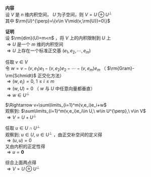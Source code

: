 **内容**    
设 $V$ 是 $n$ 维内积空间， $U$ 为子空间，则 $V=U\oplus U^{\perp}$     
其中 $\rm{U}^{\perp}=\{v\in V\mid(v,\rm{U})=0\}$     
    
**证明**    
设 $\rm{dim}(U)=m<n$ ，将 $V$ 上的内积限制到 $U$ 上    
 $\Rightarrow U$ 是一个 $m$ 维的内积空间    
 $\Rightarrow U$ 上存在一个标准正交基 $(e_1,e_2,\cdots,e_m)$     
    
任取 $v\in V$     
令 $w=v-(v,e_1)e_1-(v,e_2)e_2-\cdots-(v,e_m)e_m$ （ $\rm{Gram}-\rm{Schmidt}$ 正交化方法）    
 $\Rightarrow(w,e_i)=0,\ 1\le i\le m$     
 $\Rightarrow(w,U)=0$ （ $w$ 与 $U$ 中任意向量都垂直）    
 $\Rightarrow w\in U^{\perp}$     
    
 $\Rightarrow v=\sum\limits_{i=1}^m(v,e_i)e_i+w$     
观察到:  $\sum\limits_{i=1}^m(v,e_i)e_i\in U,\ w\in U^{\perp},\ v\in V$     
 $\Rightarrow V=U+ U^{\perp}$     
    
任取 $u\in U\cap U^{\perp}$     
观察到:  $u\in U,\ u\in U^{\perp}$ ，由正交补空间的定义得    
 $\Rightarrow (u,u)=0$     
又由内积的正定性得    
 $\Rightarrow u=\mathbf0$     
    
综合上面两点得    
 $\Rightarrow V=U\oplus U^{\perp}$     

